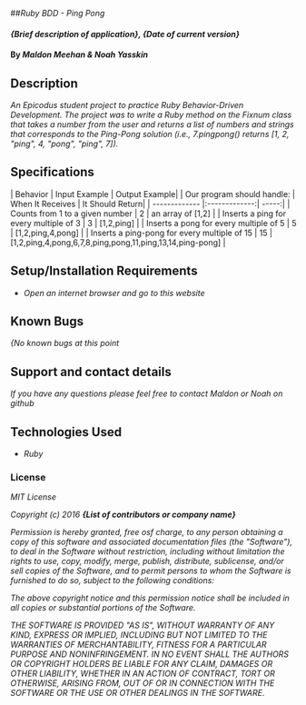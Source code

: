 ##_Ruby BDD - Ping Pong_

#### _{Brief description of application}, {Date of current version}_

#### By _**Maldon Meehan & Noah Yasskin**_

## Description

_An Epicodus student project to practice Ruby Behavior-Driven Development. The project was to write a Ruby method on the Fixnum class that takes a number from the user and returns a list of numbers and strings that corresponds to the Ping-Pong solution (i.e., 7.pingpong() returns [1, 2, "ping", 4, "pong", "ping", 7])._

## Specifications
| Behavior     | Input  Example     | Output Example|
| Our program should handle:     | When It Receives    | It Should Return|
| ------------- |:-------------:| -----:|
|   Counts from 1 to a given number    | 2 | an array of [1,2] |
|   Inserts a ping for every multiple of 3    | 3 | [1,2,ping] |
|   Inserts a pong for every multiple of 5    | 5 | [1,2,ping,4,pong] |
|   Inserts a ping-pong for every multiple of 15    | 15 | [1,2,ping,4,pong,6,7,8,ping,pong,11,ping,13,14,ping-pong] |

## Setup/Installation Requirements

* _Open an internet browser and go to this website_

## Known Bugs

_{No known bugs at this point_

## Support and contact details

_If you have any questions please feel free to contact Maldon or Noah on github_

## Technologies Used

* _Ruby_

### License

_MIT License_

_Copyright (c) 2016_ **_{List of contributors or company name}_**

_Permission is hereby granted, free osf charge, to any person obtaining a copy of this software and associated documentation files (the "Software"), to deal in the Software without restriction, including without limitation the rights to use, copy, modify, merge, publish, distribute, sublicense, and/or sell copies of the Software, and to permit persons to whom the Software is furnished to do so, subject to the following conditions:_

_The above copyright notice and this permission notice shall be included in all copies or substantial portions of the Software._

_THE SOFTWARE IS PROVIDED "AS IS", WITHOUT WARRANTY OF ANY KIND, EXPRESS OR IMPLIED, INCLUDING BUT NOT LIMITED TO THE WARRANTIES OF MERCHANTABILITY, FITNESS FOR A PARTICULAR PURPOSE AND NONINFRINGEMENT. IN NO EVENT SHALL THE AUTHORS OR COPYRIGHT HOLDERS BE LIABLE FOR ANY CLAIM, DAMAGES OR OTHER LIABILITY, WHETHER IN AN ACTION OF CONTRACT, TORT OR OTHERWISE, ARISING FROM, OUT OF OR IN CONNECTION WITH THE SOFTWARE OR THE USE OR OTHER DEALINGS IN THE SOFTWARE._
